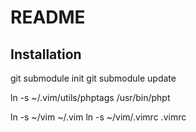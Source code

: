 README
======

Installation
-----------------

git submodule init
git submodule update


ln -s ~/.vim/utils/phptags /usr/bin/phpt

ln -s ~/vim ~/.vim
ln -s ~/vim/.vimrc .vimrc

